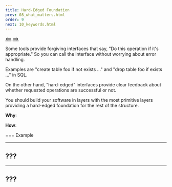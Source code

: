 ```yaml
---
title: Hard-Edged Foundation
prev: 08_what_matters.html
order: 9
next: 10_keywords.html
---
```


[<==]({{site.baseurl}}{{page.prev}}) [==>]({{site.baseurl}}{{page.next}})

Some tools provide forgiving interfaces that say, "Do this operation
if it's appropriate." So you can call the interface without worrying
about error handling.

Examples are "create table foo if not exists ..." and "drop table foo
if exists ..." in SQL.

On the other hand, "hard-edged" interfaces provide clear feedback about
whether requested operations are successful or not.

You should build your software in layers with the most primitive layers
providing a hard-edged foundation for the rest of the structure.

**Why**: 

**How**: 

=== Example

----
???
----

----
???
----
